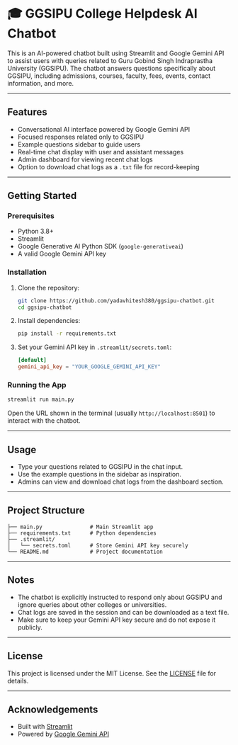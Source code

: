 # 🎓 GGSIPU College Helpdesk AI Chatbot

This is an AI-powered chatbot built using Streamlit and Google Gemini API to assist users with queries related to Guru Gobind Singh Indraprastha University (GGSIPU). The chatbot answers questions specifically about GGSIPU, including admissions, courses, faculty, fees, events, contact information, and more.

---

## Features

- Conversational AI interface powered by Google Gemini API
- Focused responses related only to GGSIPU
- Example questions sidebar to guide users
- Real-time chat display with user and assistant messages
- Admin dashboard for viewing recent chat logs
- Option to download chat logs as a `.txt` file for record-keeping

---

## Getting Started

### Prerequisites

- Python 3.8+
- Streamlit
- Google Generative AI Python SDK (`google-generativeai`)
- A valid Google Gemini API key

### Installation

1. Clone the repository:

   ```bash
   git clone https://github.com/yadavhitesh380/ggsipu-chatbot.git
   cd ggsipu-chatbot
   ```

2. Install dependencies:

   ```bash
   pip install -r requirements.txt
   ```

3. Set your Gemini API key in `.streamlit/secrets.toml`:

   ```toml
   [default]
   gemini_api_key = "YOUR_GOOGLE_GEMINI_API_KEY"
   ```

### Running the App

```bash
streamlit run main.py
```

Open the URL shown in the terminal (usually `http://localhost:8501`) to interact with the chatbot.

---

## Usage

- Type your questions related to GGSIPU in the chat input.
- Use the example questions in the sidebar as inspiration.
- Admins can view and download chat logs from the dashboard section.

---

## Project Structure

```
├── main.py               # Main Streamlit app
├── requirements.txt      # Python dependencies
├── .streamlit/
│   └── secrets.toml      # Store Gemini API key securely
└── README.md             # Project documentation
```

---

## Notes

- The chatbot is explicitly instructed to respond only about GGSIPU and ignore queries about other colleges or universities.
- Chat logs are saved in the session and can be downloaded as a text file.
- Make sure to keep your Gemini API key secure and do not expose it publicly.

---

## License

This project is licensed under the MIT License. See the [LICENSE](LICENSE) file for details.

---

## Acknowledgements

- Built with [Streamlit](https://streamlit.io/)
- Powered by [Google Gemini API](https://developers.generativeai.google/)

